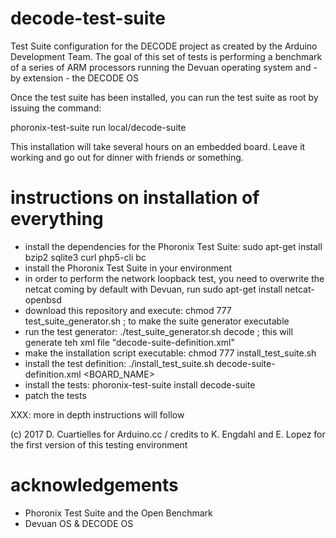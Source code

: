 # decode-test-suite

Test Suite configuration for the DECODE project as created by the Arduino Development Team. The goal of this set of tests is performing a benchmark of a series of ARM processors running the Devuan operating system and - by extension - the DECODE OS

Once the test suite has been installed, you can run the test suite as root by issuing the command:

phoronix-test-suite run local/decode-suite

This installation will take several hours on an embedded board. Leave it working and go out for dinner with friends or something.

# instructions on installation of everything

* install the dependencies for the Phoronix Test Suite: sudo apt-get install bzip2 sqlite3 curl php5-cli bc
* install the Phoronix Test Suite in your environment
* in order to perform the network loopback test, you need to overwrite the netcat coming by default with Devuan, run sudo apt-get install netcat-openbsd
* download this repository and execute: chmod 777 test_suite_generator.sh ; to make the suite generator executable
* run the test generator: ./test_suite_generator.sh decode ; this will generate teh xml file "decode-suite-definition.xml"
* make the installation script executable: chmod 777 install_test_suite.sh
* install the test definition: ./install_test_suite.sh decode-suite-definition.xml <BOARD_NAME>
* install the tests: phoronix-test-suite install decode-suite
* patch the tests

XXX: more in depth instructions will follow

(c) 2017 D. Cuartielles for Arduino.cc / credits to K. Engdahl and E. Lopez for the first version of this testing environment

# acknowledgements

* Phoronix Test Suite and the Open Benchmark
* Devuan OS & DECODE OS
